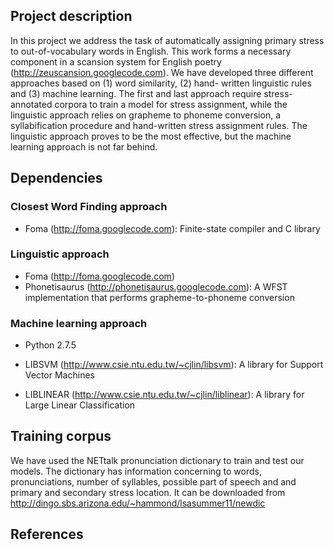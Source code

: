 ## Project description ##

In this project we address the task of automatically assigning primary stress to out-of-vocabulary words in English. This work forms a necessary component in a scansion system for English poetry (http://zeuscansion.googlecode.com). We have developed three different approaches based on (1) word similarity, (2) hand- written linguistic rules and (3) machine learning. The first and last approach require stress-annotated corpora to train a model for stress assignment, while the linguistic approach relies on grapheme to phoneme conversion, a syllabification procedure and hand-written stress assignment rules. The linguistic approach proves to be the most effective, but the machine learning approach is not far behind.

## Dependencies ##

### Closest Word Finding approach ###

  * Foma (http://foma.googlecode.com): Finite-state compiler and C library


### Linguistic approach ###

  * Foma (http://foma.googlecode.com)
  * Phonetisaurus (http://phonetisaurus.googlecode.com): A WFST implementation that performs grapheme-to-phoneme conversion


### Machine learning approach ###

  * Python 2.7.5

  * LIBSVM (http://www.csie.ntu.edu.tw/~cjlin/libsvm): A library for Support Vector Machines

  * LIBLINEAR (http://www.csie.ntu.edu.tw/~cjlin/liblinear): A library for Large Linear Classification


## Training corpus ##

We have used the NETtalk pronunciation dictionary to train and test our models. The dictionary has information concerning to words, pronunciations, number of syllables, possible part of speech and and primary and secondary stress location. It can be downloaded from http://dingo.sbs.arizona.edu/~hammond/lsasummer11/newdic

## References ##